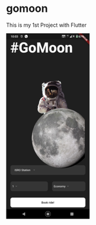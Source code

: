 # gomoon

This is my 1st  Project with Flutter </br>

<img src ="screenshot.png"  height="500"/></br>


